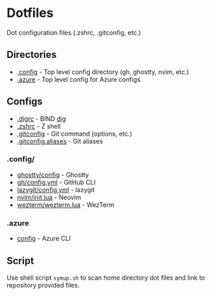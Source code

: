 # Dotfiles

Dot configuration files (.zshrc, .gitconfig, etc.)

## Directories

- [.config](#config) - Top level config directory (gh, ghostty, nvim, etc.)
- [.azure](#azure) - Top level config for Azure configs

## Configs

- [.digrc](.digrc) - BIND [dig](https://en.wikipedia.org/wiki/Dig_(command))
- [.zshrc](.zshrc) - Z shell
- [.gitconfig](.gitconfig) - Git command (options, etc.)
- [.gitconfig.aliases](.gitconfig.aliases) - Git aliases

### .config/

- [ghostty/config](.config/ghostty/config) - Ghostty 
- [gh/config.yml](.config/gh/config.yml) - GitHub CLI
- [lazygit/config.yml](.config/lazygit/config.yml) - lazygit
- [nvim/init.lua](.config/nvim/init.lua) - Neovim
- [wezterm/wezterm.lua](.config/wezterm/wezterm.lua) - WezTerm

### .azure

- [config](.azure/config) - Azure CLI

## Script

Use shell script `symup.sh` to scan home directory dot files and link to repository provided files.
